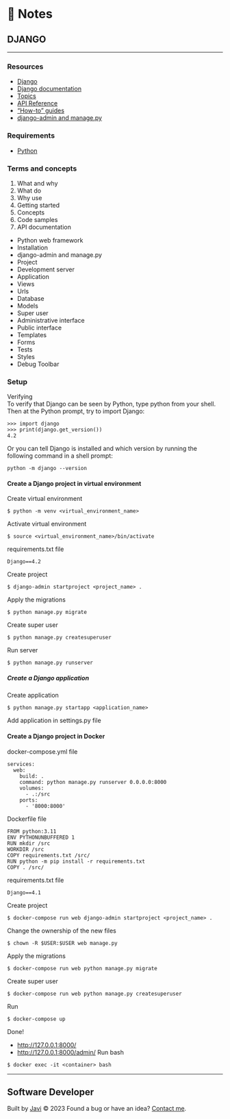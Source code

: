 # :memo: Notes
## DJANGO
---
### Resources
- [Django](https://www.djangoproject.com/)
- [Django documentation](https://docs.djangoproject.com/)
- [Topics](https://docs.djangoproject.com/en/4.2/topics/)
- [API Reference](https://docs.djangoproject.com/en/4.2/ref/)
- [“How-to” guides](https://docs.djangoproject.com/en/4.2/howto/)
- [django-admin and manage.py](https://docs.djangoproject.com/en/4.2/ref/django-admin/)
### Requirements
- [Python](https://www.python.org/)
### Terms and concepts
1. What and why
2. What do
3. Why use
4. Getting started
5. Concepts
6. Code samples
7. API documentation
- Python web framework
- Installation
- django-admin and manage.py
- Project
- Development server
- Application
- Views
- Urls
- Database
- Models
- Super user
- Administrative interface
- Public interface
- Templates
- Forms
- Tests
- Styles
- Debug Toolbar
### Setup
Verifying  
To verify that Django can be seen by Python, type python from your shell. Then at the Python prompt, try to import Django:
```
>>> import django
>>> print(django.get_version())
4.2
```
Or you can tell Django is installed and which version by running the following command in a shell prompt:
```
python -m django --version
```
#### Create a Django project in virtual environment
Create virtual environment
```
$ python -m venv <virtual_environment_name>
```
Activate virtual environment
```
$ source <virtual_environment_name>/bin/activate
```
requirements.txt file
```
Django==4.2
```
Create project
```
$ django-admin startproject <project_name> .
```
Apply the migrations
```
$ python manage.py migrate
```
Create super user
```
$ python manage.py createsuperuser
```
Run server
```
$ python manage.py runserver
```
##### Create a Django application
Create application
```
$ python manage.py startapp <application_name>
```
Add application in settings.py file
#### Create a Django project in Docker
docker-compose.yml file
```
services:
  web:
    build: .
    command: python manage.py runserver 0.0.0.0:8000
    volumes:
      - .:/src
    ports:
      - '8000:8000'
```
Dockerfile file
```
FROM python:3.11
ENV PYTHONUNBUFFERED 1
RUN mkdir /src
WORKDIR /src
COPY requirements.txt /src/
RUN python -m pip install -r requirements.txt
COPY . /src/
```
requirements.txt file
```
Django==4.1
```
Create project
```
$ docker-compose run web django-admin startproject <project_name> .
```
Change the ownership of the new files
```
$ chown -R $USER:$USER web manage.py
```
Apply the migrations
```
$ docker-compose run web python manage.py migrate
```
Create super user
```
$ docker-compose run web python manage.py createsuperuser
```
Run
```
$ docker-compose up
```
Done!
- http://127.0.0.1:8000/
- http://127.0.0.1:8000/admin/
Run bash
```
$ docker exec -it <container> bash
```
---
## Software Developer
Built by [Javi](https://javierandres.dev) :copyright: 2023
Found a bug or have an idea? [Contact me](https://javierandres.dev).
